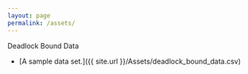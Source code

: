 ```yaml
---
layout: page
permalink: /assets/
---
```


Deadlock Bound Data

  + [A sample data set.]({{ site.url }}/Assets/deadlock_bound_data.csv)